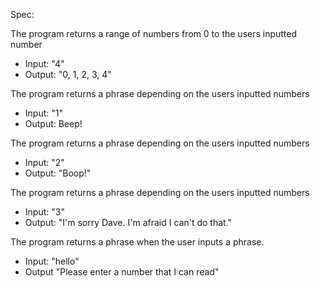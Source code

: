 Spec:

The program returns a range of numbers from 0 to the users inputted number
- Input: "4"
- Output: "0, 1, 2, 3, 4"

The program returns a phrase depending on the users inputted numbers
- Input: "1"
- Output: Beep!

The program returns a phrase depending on the users inputted numbers
- Input: "2"
- Output: "Boop!"

The program returns a phrase depending on the users inputted numbers
- Input: "3"
- Output: "I'm sorry Dave. I'm afraid I can't do that."

The program returns a phrase when the user inputs a phrase.
- Input: "hello"
- Output "Please enter a number that I can read"
